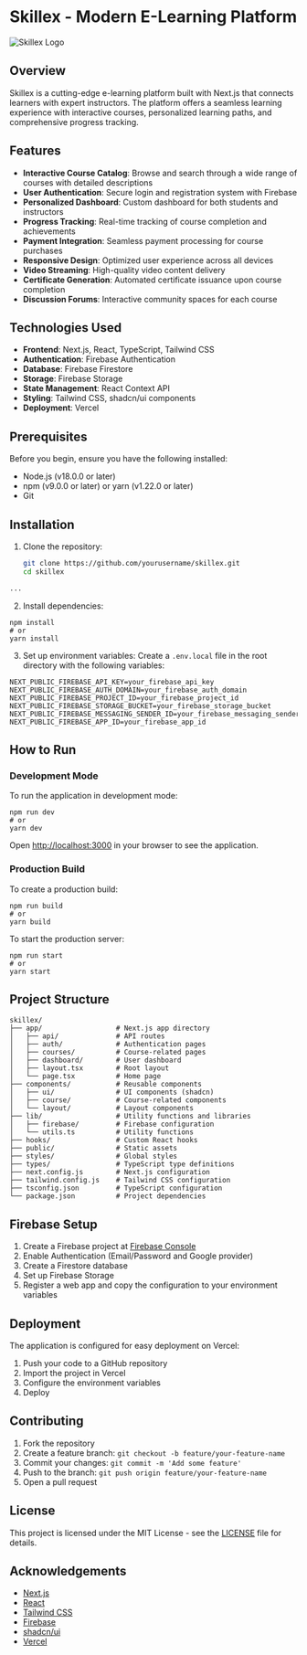 # Skillex - Modern E-Learning Platform

![Skillex Logo](/public/logo.png)

## Overview

Skillex is a cutting-edge e-learning platform built with Next.js that connects learners with expert instructors. The platform offers a seamless learning experience with interactive courses, personalized learning paths, and comprehensive progress tracking.

## Features

- **Interactive Course Catalog**: Browse and search through a wide range of courses with detailed descriptions
- **User Authentication**: Secure login and registration system with Firebase
- **Personalized Dashboard**: Custom dashboard for both students and instructors
- **Progress Tracking**: Real-time tracking of course completion and achievements
- **Payment Integration**: Seamless payment processing for course purchases
- **Responsive Design**: Optimized user experience across all devices
- **Video Streaming**: High-quality video content delivery
- **Certificate Generation**: Automated certificate issuance upon course completion
- **Discussion Forums**: Interactive community spaces for each course

## Technologies Used

- **Frontend**: Next.js, React, TypeScript, Tailwind CSS
- **Authentication**: Firebase Authentication
- **Database**: Firebase Firestore
- **Storage**: Firebase Storage
- **State Management**: React Context API
- **Styling**: Tailwind CSS, shadcn/ui components
- **Deployment**: Vercel

## Prerequisites

Before you begin, ensure you have the following installed:
- Node.js (v18.0.0 or later)
- npm (v9.0.0 or later) or yarn (v1.22.0 or later)
- Git

## Installation

1. Clone the repository:
   ```bash
   git clone https://github.com/yourusername/skillex.git
   cd skillex
```markdown project="Skillex" file="README.md"
...
```

2. Install dependencies:

```shellscript
npm install
# or
yarn install
```


3. Set up environment variables:
Create a `.env.local` file in the root directory with the following variables:

```plaintext
NEXT_PUBLIC_FIREBASE_API_KEY=your_firebase_api_key
NEXT_PUBLIC_FIREBASE_AUTH_DOMAIN=your_firebase_auth_domain
NEXT_PUBLIC_FIREBASE_PROJECT_ID=your_firebase_project_id
NEXT_PUBLIC_FIREBASE_STORAGE_BUCKET=your_firebase_storage_bucket
NEXT_PUBLIC_FIREBASE_MESSAGING_SENDER_ID=your_firebase_messaging_sender_id
NEXT_PUBLIC_FIREBASE_APP_ID=your_firebase_app_id
```




## How to Run

### Development Mode

To run the application in development mode:

```shellscript
npm run dev
# or
yarn dev
```

Open [http://localhost:3000](http://localhost:3000) in your browser to see the application.

### Production Build

To create a production build:

```shellscript
npm run build
# or
yarn build
```

To start the production server:

```shellscript
npm run start
# or
yarn start
```

## Project Structure

```plaintext
skillex/
├── app/                  # Next.js app directory
│   ├── api/              # API routes
│   ├── auth/             # Authentication pages
│   ├── courses/          # Course-related pages
│   ├── dashboard/        # User dashboard
│   ├── layout.tsx        # Root layout
│   └── page.tsx          # Home page
├── components/           # Reusable components
│   ├── ui/               # UI components (shadcn)
│   ├── course/           # Course-related components
│   └── layout/           # Layout components
├── lib/                  # Utility functions and libraries
│   ├── firebase/         # Firebase configuration
│   └── utils.ts          # Utility functions
├── hooks/                # Custom React hooks
├── public/               # Static assets
├── styles/               # Global styles
├── types/                # TypeScript type definitions
├── next.config.js        # Next.js configuration
├── tailwind.config.js    # Tailwind CSS configuration
├── tsconfig.json         # TypeScript configuration
└── package.json          # Project dependencies
```

## Firebase Setup

1. Create a Firebase project at [Firebase Console](https://console.firebase.google.com/)
2. Enable Authentication (Email/Password and Google provider)
3. Create a Firestore database
4. Set up Firebase Storage
5. Register a web app and copy the configuration to your environment variables


## Deployment

The application is configured for easy deployment on Vercel:

1. Push your code to a GitHub repository
2. Import the project in Vercel
3. Configure the environment variables
4. Deploy


## Contributing

1. Fork the repository
2. Create a feature branch: `git checkout -b feature/your-feature-name`
3. Commit your changes: `git commit -m 'Add some feature'`
4. Push to the branch: `git push origin feature/your-feature-name`
5. Open a pull request


## License

This project is licensed under the MIT License - see the [LICENSE](LICENSE) file for details.

## Acknowledgements

- [Next.js](https://nextjs.org/)
- [React](https://reactjs.org/)
- [Tailwind CSS](https://tailwindcss.com/)
- [Firebase](https://firebase.google.com/)
- [shadcn/ui](https://ui.shadcn.com/)
- [Vercel](https://vercel.com/)
